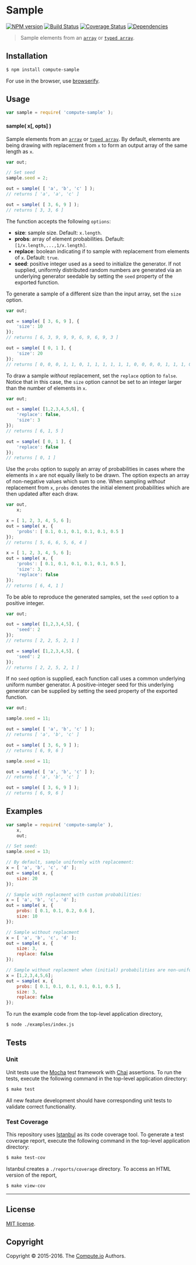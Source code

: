 Sample
===
[![NPM version][npm-image]][npm-url] [![Build Status][travis-image]][travis-url] [![Coverage Status][codecov-image]][codecov-url] [![Dependencies][dependencies-image]][dependencies-url]

> Sample elements from an [`array`](https://developer.mozilla.org/en-US/docs/Web/JavaScript/Reference/Global_Objects/Array) or [`typed array`](https://developer.mozilla.org/en-US/docs/Web/JavaScript/Typed_arrays).


## Installation

``` bash
$ npm install compute-sample
```

For use in the browser, use [browserify](https://github.com/substack/node-browserify).


## Usage

``` javascript
var sample = require( 'compute-sample' );
```

#### sample( x[, opts] )

Sample elements from an [`array`](https://developer.mozilla.org/en-US/docs/Web/JavaScript/Reference/Global_Objects/Array) or [`typed array`](https://developer.mozilla.org/en-US/docs/Web/JavaScript/Typed_arrays). By default, elements are being drawing with replacement from `x` to form an output array of the same length as `x`.

``` javascript
var out;

// Set seed
sample.seed = 2;

out = sample( [ 'a', 'b', 'c' ] );
// returns [ 'a', 'a', 'c' ]

out = sample( [ 3, 6, 9 ] );
// returns [ 3, 3, 6 ]

```

The function accepts the following `options`:

*	__size__: sample size. Default: `x.length`.
*	__probs__: array of element probabilities. Default: `[1/x.length,...,1/x.length]`.
*	__replace__: boolean indicating if to sample with replacement from elements of `x`. Default: `true`.
*	__seed__: positive integer used as a seed to initialize the generator. If not supplied, uniformly distributed random numbers are generated via an underlying generator seedable by setting the `seed` property of the exported function.

To generate a sample of a different size than the input array, set the `size` option.

```javascript
var out;

out = sample( [ 3, 6, 9 ], {
	'size': 10
});
// returns [ 6, 3, 9, 9, 9, 6, 9, 6, 9, 3 ]

out = sample( [ 0, 1 ], {
	'size': 20
});
// returns [ 0, 0, 0, 1, 1, 0, 1, 1, 1, 1, 1, 1, 0, 0, 0, 0, 1, 1, 1, 0 ]

```

To draw a sample *without* replacement, set the `replace` option to `false`. Notice that in this case, the `size` option cannot be set to an integer larger than the number of elements in `x`.

```javascript
var out;

out = sample( [1,2,3,4,5,6], {
	'replace': false,
	'size': 3
});
// returns [ 6, 1, 5 ]

out = sample( [ 0, 1 ], {
	'replace': false
});
// returns [ 0, 1 ]

```

Use the `probs` option to supply an array of probabilities in cases where the elements in `x` are not equally likely to be drawn. The option expects an array of non-negative values which sum to one. When sampling *without* replacement from `x`, `probs` denotes the initial element probabilities which are then updated after each draw.

```javascript
var out,
	x;

x = [ 1, 2, 3, 4, 5, 6 ];
out = sample( x, {
	'probs': [ 0.1, 0.1, 0.1, 0.1, 0.1, 0.5 ]
});
// returns [ 5, 6, 6, 5, 6, 4 ]

x = [ 1, 2, 3, 4, 5, 6 ];
out = sample( x, {
	'probs': [ 0.1, 0.1, 0.1, 0.1, 0.1, 0.5 ],
	'size': 3,
	'replace': false
});
// returns [ 6, 4, 1 ]

```

To be able to reproduce the generated samples, set the `seed` option to a positive integer.

``` javascript
var out;

out = sample( [1,2,3,4,5], {
	'seed': 2
});
// returns [ 2, 2, 5, 2, 1 ]

out = sample( [1,2,3,4,5], {
    'seed': 2
});
// returns [ 2, 2, 5, 2, 1 ]

```

If no `seed` option is supplied, each function call uses a common underlying uniform number generator. A positive-integer seed for this underlying generator can be supplied by setting the seed property of the exported function.

```javascript
var out;

sample.seed = 11;

out = sample( [ 'a', 'b', 'c' ] );
// returns [ 'a', 'b', 'c' ]

out = sample( [ 3, 6, 9 ] );
// returns [ 6, 9, 6 ]

sample.seed = 11;

out = sample( [ 'a', 'b', 'c' ] );
// returns [ 'a', 'b', 'c' ]

out = sample( [ 3, 6, 9 ] );
// returns [ 6, 9, 6 ]

```


## Examples

``` javascript
var sample = require( 'compute-sample' ),
	x,
	out;

// Set seed:
sample.seed = 13;

// By default, sample uniformly with replacement:
x = [ 'a', 'b', 'c', 'd' ];
out = sample( x, {
	size: 20
});

// Sample with replacment with custom probabilities:
x = [ 'a', 'b', 'c', 'd' ];
out = sample( x, {
	probs: [ 0.1, 0.1, 0.2, 0.6 ],
	size: 10
});

// Sample without replacment
x = [ 'a', 'b', 'c', 'd' ];
out = sample( x, {
	size: 3,
	replace: false
});

// Sample without replacment when (initial) probabilities are non-uniform
x = [1,2,3,4,5,6];
out = sample( x, {
	probs: [ 0.1, 0.1, 0.1, 0.1, 0.1, 0.5 ],
	size: 3,
	replace: false
});
```

To run the example code from the top-level application directory,

``` bash
$ node ./examples/index.js
```


## Tests

### Unit

Unit tests use the [Mocha](http://mochajs.org/) test framework with [Chai](http://chaijs.com) assertions. To run the tests, execute the following command in the top-level application directory:

``` bash
$ make test
```

All new feature development should have corresponding unit tests to validate correct functionality.


### Test Coverage

This repository uses [Istanbul](https://github.com/gotwarlost/istanbul) as its code coverage tool. To generate a test coverage report, execute the following command in the top-level application directory:

``` bash
$ make test-cov
```

Istanbul creates a `./reports/coverage` directory. To access an HTML version of the report,

``` bash
$ make view-cov
```


---
## License

[MIT license](http://opensource.org/licenses/MIT).


## Copyright

Copyright &copy; 2015-2016. The [Compute.io](https://github.com/compute-io) Authors.


[npm-image]: http://img.shields.io/npm/v/distributions-sample.svg
[npm-url]: https://npmjs.org/package/distributions-sample

[travis-image]: http://img.shields.io/travis/compute-io/sample/master.svg
[travis-url]: https://travis-ci.org/compute-io/sample

[codecov-image]: https://img.shields.io/codecov/c/github/compute-io/sample/master.svg
[codecov-url]: https://codecov.io/github/compute-io/sample?branch=master

[dependencies-image]: http://img.shields.io/david/compute-io/sample.svg
[dependencies-url]: https://david-dm.org/compute-io/sample

[dev-dependencies-image]: http://img.shields.io/david/dev/compute-io/sample.svg
[dev-dependencies-url]: https://david-dm.org/dev/compute-io/sample

[github-issues-image]:  http://img.shields.io/github/issues/compute-io/sample.svg
[github-issues-url]: https://github.com/compute-io/sample/issues
